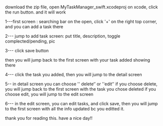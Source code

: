 download the zip file, open MyTaskManager_swift.xcodeproj on xcode, click the run button. and it will work

1---first screen :
searching bar on the open, click '+' on the right top corner, and you can add a task there

2--- jump to add task screen:
put title, description, toggle complected/pending, pic

3--- click save button

then you will jump back to the first screen with your task added showing there

4--- click the task you added, 
then you will jump to the detail screen

5-- in detail screen you can choose '' delete‘’ or ''edit‘'
if you choose delete, you will jump back to the first screen with the task you chose deleted
if you choose edit, you will jump to the edit screen 

6--- in the edit screen, you can edit tasks, and click save, 
then you will jump to the first screen with all the info updated bc you editted it. 

thank you for reading this. have a nice day!!
